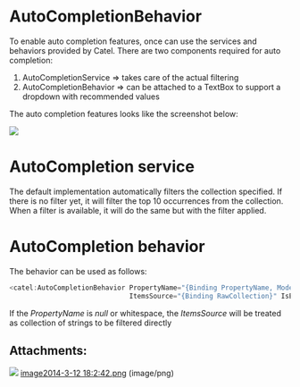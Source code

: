 # AutoCompletionBehavior

To enable auto completion features, once can use the services and behaviors provided by Catel. There are two components required for auto completion:

1.  AutoCompletionService =\> takes care of the actual filtering
2.  AutoCompletionBehavior =\> can be attached to a TextBox to support a dropdown with recommended values

The auto completion features looks like the screenshot below:

![](attachments/23887894/24117251.png)

# AutoCompletion service

The default implementation automatically filters the collection specified. If there is no filter yet, it will filter the top 10 occurrences from the collection. When a filter is available, it will do the same but with the filter applied.

# AutoCompletion behavior

The behavior can be used as follows:

``` {.java data-syntaxhighlighter-params="brush: java; gutter: false; theme: Confluence" data-theme="Confluence" style="brush: java; gutter: false; theme: Confluence"}
<catel:AutoCompletionBehavior PropertyName="{Binding PropertyName, Mode=OneWay}" 
                              ItemsSource="{Binding RawCollection}" IsEnabled="{Binding EnableAutoCompletion}"/>
```

If the *PropertyName* is *null* or whitespace, the *ItemsSource* will be treated as collection of strings to be filtered directly

## Attachments:

![](images/icons/bullet_blue.gif) [image2014-3-12 18:2:42.png](attachments/23887894/24117251.png) (image/png)

